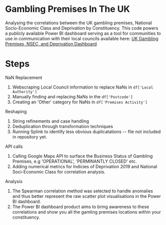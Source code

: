 # Gambling Premises In The UK
Analysing the correlations between the UK gambling premises, National Socio-Economic Class and Deprivation by Constituency. 
This code powers a publicly available Power BI dashboard serving as a tool for communities to use in communication with
their local councils available here:
[UK Gambling Premises, NSEC, and Deprivation Dashboard](https://app.powerbi.com/view?r=eyJrIjoiY2ZiZTU2MTUtMjk0OS00ZDJiLWEwMGItNzZiYzg3YTYzMjI5IiwidCI6IjgyMmRkYmEwLWFkNjAtNDE2Zi1iNDRlLTEwMzdlNzRkNTI5OSJ9)

# Steps

NaN Replacement
  1. Webscraping Local Council information to replace NaNs in ```df['Local Authority']```
  3. Manually finding and replacing NaNs in the ```df['Postcode'] ```
  5. Creating an 'Other' category for NaNs in ```df['Premises Activity'] ```

Reshaping
  1. String refinements and case handling
  2. Deduplication through transformation techniques
  3. Running Splink to identify less obvious duplicatations -- file not included in repository yet.

API calls
  1. Calling Google Maps API to surface the Business Status of Gambling Premises, e.g 'OPERATIONAL', 'PERMINANTLY CLOSED' etc. 
  2. Adding numerical metrics for Indicies of Deprivation 2019 and National Soci-Economic Class for correlation analysis.

Analysis
  1. The Spearman correlation method was selected to handle anomalies and thus better represent the raw scatter plot visualisations in the Power BI dashboard.
  2. The Power BI dashboard product aims to bring awareness to these correlations and show you all the gamling premises locations within your constituency. 
  
  
